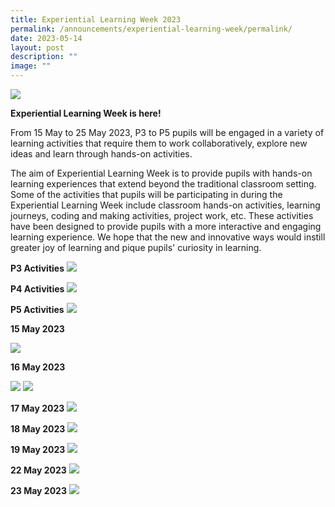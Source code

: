```yaml
---
title: Experiential Learning Week 2023
permalink: /announcements/experiential-learning-week/permalink/
date: 2023-05-14
layout: post
description: ""
image: ""
---
```

![](/images/el%20week%20banner.jpeg)


**Experiential Learning Week is here!**

From 15 May to 25 May 2023, P3 to P5 pupils will be engaged in a variety of learning activities that require them to work collaboratively, explore new ideas and learn through hands-on activities.

The aim of Experiential Learning Week is to provide pupils with hands-on learning experiences that extend beyond the traditional classroom setting. Some of the activities that pupils will be participating in during the Experiential Learning Week include classroom hands-on activities, learning journeys, coding and making activities, project work, etc. These activities have been designed to provide pupils with a more interactive and engaging learning experience. We hope that the new and innovative ways would instill greater joy of learning and pique pupils' curiosity in learning.

**P3 Activities** ![](/images/Experiential%20Learning%20Week/p3%20activities.jpeg)

**P4 Activities** ![](/images/Experiential%20Learning%20Week/p4%20activities.jpeg)

**P5 Activities** ![](/images/Experiential%20Learning%20Week/p5%20activities.jpeg)

**15 May 2023**

![](/images/elw%2015%20may.png)

**16 May 2023**

![](/images/elw%20day%202%20(3).png)
![](/images/elw%20day%202%20(1).png)

**17 May 2023**
![](/images/easter-photo-gr_61575161%20(1).png)

**18 May 2023**
![](/images/elw%20day%204%20(2).png)

**19 May 2023**
![](/images/elw%20day%205.png)

**22 May 2023**
![](/images/elw%20day%206.png)

**23 May 2023**
![](/images/elw%20day%207.png)




































































































































































